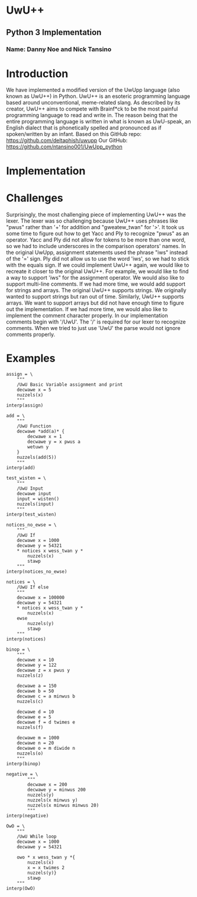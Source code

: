 # UwU++
## Python 3 Implementation
### Name: Danny Noe and Nick Tansino

# Introduction

We have implemented a modified version of the UwUpp language (also known as UwU++) in Python. UwU++ is an esoteric programming language based around unconventional, meme-related slang. As described by its creator, UwU++ aims to compete with Brainf*ck to be the most painful programming language to read and write in. The reason being that the entire programming language is written in what is known as UwU-speak, an English dialect that is phonetically spelled and pronounced as if spoken/written by an infant.
Based on this GitHub repo: https://github.com/deltaphish/uwupp
Our GitHub: https://github.com/ntansino001/UwUpp_python

# Implementation


# Challenges
Surprisingly, the most challenging piece of implementing UwU++ was the lexer. The lexer was so challenging because UwU++ uses phrases like "pwus" rather than '+' for addition and "gweatew_twan" for '>'. It took us some time to figure out how to get Yacc and Ply to recognize "pwus" as an operator. Yacc and Ply did not allow for tokens to be more than one word, so we had to include underscores in the comparison operators' names. In the original UwUpp, assignment statements used the phrase "iws" instead of the '=' sign. Ply did not allow us to use the word 'iws', so we had to stick with the equals sign.
If we could implement UwU++ again, we would like to recreate it closer to the original UwU++. For example, we would like to find a way to support 'iws" for the assignment operator. We would also like to support multi-line comments.
If we had more time, we would add support for strings and arrays. The original UwU++ supports strings. We originally wanted to support strings but ran out of time. Similarly, UwU++ supports arrays. We want to support arrays but did not have enough time to figure out the implementation. If we had more time, we would also like to implement the comment character properly. In our implementation comments begin with '/UwU'. The '/' is required for our lexer to recognize comments. When we tried to just use 'UwU' the parse would not ignore comments properly.

# Examples

```
assign = \
    """
    /UwU Basic Variable assignment and print
    decwawe x = 5
    nuzzels(x)
    """
interp(assign)
```

```
add = \
    """
    /UwU Function
    decwawe *add(a)* {
        decwawe x = 1
        decwawe y = x pwus a
        wetuwn y
    }
    nuzzels(add(5))
    """
interp(add)
```

```
test_wisten = \
    """
    /UwU Input
    decwawe input
    input = wisten()
    nuzzels(input)
    """
interp(test_wisten)
```

```
notices_no_ewse = \
    """
    /UwU If
    decwawe x = 1000
    decwawe y = 54321
    * notices x wess_twan y *
        nuzzels(x)
        stawp
    """
interp(notices_no_ewse)
```

```
notices = \
    /UwU If else
    """
    decwawe x = 100000
    decwawe y = 54321
    * notices x wess_twan y *
        nuzzels(x)
    ewse
        nuzzels(y)
        stawp
    """
interp(notices)
```

```
binop = \
    """
    decwawe x = 10
    decwawe y = 122
    decwawe z = x pwus y
    nuzzels(z)

    decwawe a = 150
    decwawe b = 50
    decwawe c = a minwus b
    nuzzels(c)

    decwawe d = 10
    decwawe e = 5
    decwawe f = d twimes e
    nuzzels(f)

    decwawe m = 1000
    decwawe n = 20
    decwawe o = m diwide n
    nuzzels(o)
    """
interp(binop)
```

```
negative = \
        """
        decwawe x = 200
        decwawe y = minwus 200
        nuzzels(y)
        nuzzels(x minwus y)
        nuzzels(x minwus minwus 20)
        """
interp(negative)
```

```
OwO = \
    """
    /UwU While loop
    decwawe x = 1000
    decwawe y = 54321

    owo * x wess_twan y *{
        nuzzels(x)
        x = x twimes 2
        nuzzels(y)}
        stawp
    """
interp(OwO)
```